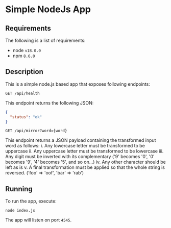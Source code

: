 # Simple NodeJs App

## Requirements

The following is a list of requirements:
 - node `v18.0.0`
 - npm `8.6.0`

## Description

This is a simple node.js based app that exposes following endpoints:

```
GET /api/health
```

This endpoint returns the following JSON:

```json
{
  "status": "ok"
}

```

```
GET /api/mirror?word={word}
```

This endpoint returns a JSON payload containing the transformed input word as follows:
  i.   Any lowercase letter must be transformed to be uppercase
  ii.  Any uppercase letter must be transformed to be lowercase
  iii. Any digit must be inverted with its complementary ('9' becomes '0', '0' becomes '9', '4' becomes '5', and so on...)
  iv.  Any other character should be left as is
  v.   A final transformation must be applied so that the whole string is reversed. ('foo' ⇒ 'oof', 'bar' ⇒ 'rab')

## Running

To run the app, execute:

```
node index.js
```

The app will listen on port `4545`.
